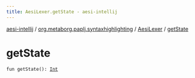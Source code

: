 ```yaml
---
title: AesiLexer.getState - aesi-intellij
---
```


[aesi-intellij](../../index.html) / [org.metaborg.paplj.syntaxhighlighting](../index.html) / [AesiLexer](index.html) / [getState](.)

# getState

`fun getState(): `[`Int`](https://kotlinlang.org/api/latest/jvm/stdlib/kotlin/-int/index.html)